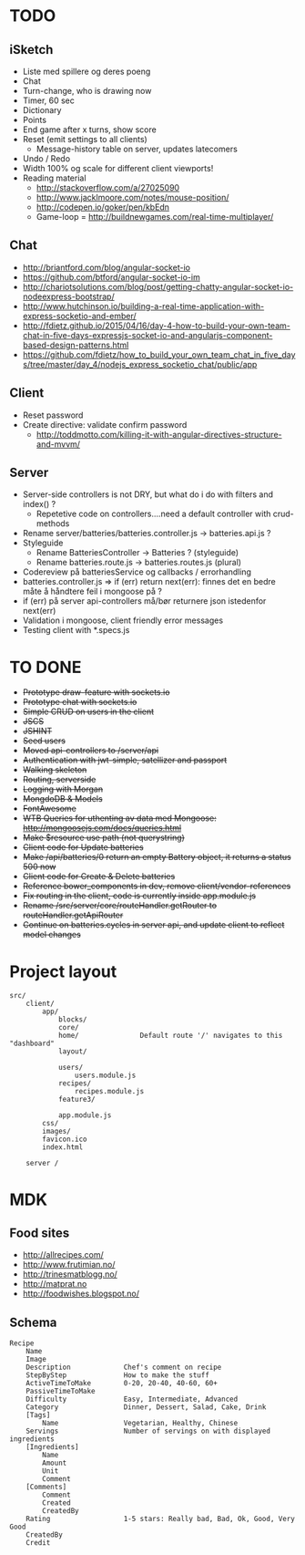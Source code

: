 # TODO

## iSketch
- Liste med spillere og deres poeng
- Chat
- Turn-change, who is drawing now
- Timer, 60 sec
- Dictionary
- Points
- End game after x turns, show score
- Reset (emit settings to all clients)
	- Message-history table on server, updates latecomers
- Undo / Redo
- Width 100% og scale for different client viewports!
- Reading material
	- http://stackoverflow.com/a/27025090
	- http://www.jacklmoore.com/notes/mouse-position/
	- http://codepen.io/goker/pen/kbEdn
	- Game-loop = http://buildnewgames.com/real-time-multiplayer/

## Chat
- http://briantford.com/blog/angular-socket-io
- https://github.com/btford/angular-socket-io-im
- http://chariotsolutions.com/blog/post/getting-chatty-angular-socket-io-nodeexpress-bootstrap/
- http://www.hutchinson.io/building-a-real-time-application-with-express-socketio-and-ember/
- http://fdietz.github.io/2015/04/16/day-4-how-to-build-your-own-team-chat-in-five-days-expressjs-socket-io-and-angularjs-component-based-design-patterns.html
- https://github.com/fdietz/how_to_build_your_own_team_chat_in_five_days/tree/master/day_4/nodejs_express_socketio_chat/public/app

## Client
- Reset password
- Create directive: validate confirm password
	- http://toddmotto.com/killing-it-with-angular-directives-structure-and-mvvm/

## Server
- Server-side controllers is not DRY, but what do i do with filters and index() ?
	- Repetetive code on controllers....need a default controller with crud-methods
- Rename server/batteries/batteries.controller.js -> batteries.api.js ?
- Styleguide
	- Rename BatteriesController -> Batteries ? (styleguide)
	- Rename batteries.route.js -> batteries.routes.js (plural)
- Codereview på batteriesService og callbacks / errorhandling
- batteries.controller.js => if (err) return next(err): finnes det en bedre måte å håndtere feil i mongoose på ?
- if (err) på server api-controllers må/bør returnere json istedenfor next(err)
- Validation i mongoose, client friendly error messages
- Testing client with *.specs.js

# TO DONE
- ~~Prototype draw-feature with sockets.io~~
- ~~Prototype chat with sockets.io~~
- ~~Simple CRUD on users in the client~~
- ~~JSCS~~
- ~~JSHINT~~
- ~~Seed users~~
- ~~Moved api-controllers to /server/api~~
- ~~Authentication with jwt-simple, satellizer and passport~~
- ~~Walking skeleton~~
- ~~Routing, serverside~~
- ~~Logging with Morgan~~
- ~~MongdoDB & Models~~
- ~~FontAwesome~~
- ~~WTB Queries for uthenting av data med Mongoose: http://mongoosejs.com/docs/queries.html~~
- ~~Make $resource use path (not querystring)~~
- ~~Client code for Update batteries~~
- ~~Make /api/batteries/0 return an empty Battery object, it returns a status 500 now~~
- ~~Client code for Create & Delete batteries~~
- ~~Reference bower_components in dev, remove client/vendor-references~~
- ~~Fix routing in the client, code is currently inside app.module.js~~
- ~~Rename /src/server/core/routeHandler.getRouter to routeHandler.getApiRouter~~
- ~~Continue on batteries.cycles in server api, and update client to reflect model changes~~


# Project layout

```
src/
	client/
		app/
			blocks/
			core/
			home/				Default route '/' navigates to this "dashboard"
			layout/

			users/
				users.module.js
			recipes/
				recipes.module.js
			feature3/			

			app.module.js			
		css/
		images/
		favicon.ico
		index.html

	server /
```

# MDK

## Food sites
- http://allrecipes.com/
- http://www.frutimian.no/
- http://trinesmatblogg.no/
- http://matprat.no
- http://foodwishes.blogspot.no/

## Schema
```
Recipe
	Name
	Image
	Description				Chef's comment on recipe
	StepByStep				How to make the stuff
	ActiveTimeToMake		0-20, 20-40, 40-60, 60+
	PassiveTimeToMake
	Difficulty				Easy, Intermediate, Advanced
	Category				Dinner, Dessert, Salad, Cake, Drink
	[Tags]
		Name				Vegetarian, Healthy, Chinese
	Servings				Number of servings on with displayed ingredients				
	[Ingredients]
		Name
		Amount
		Unit
		Comment
	[Comments]
		Comment
		Created
		CreatedBy
	Rating					1-5 stars: Really bad, Bad, Ok, Good, Very Good
	CreatedBy
	Credit					
```
